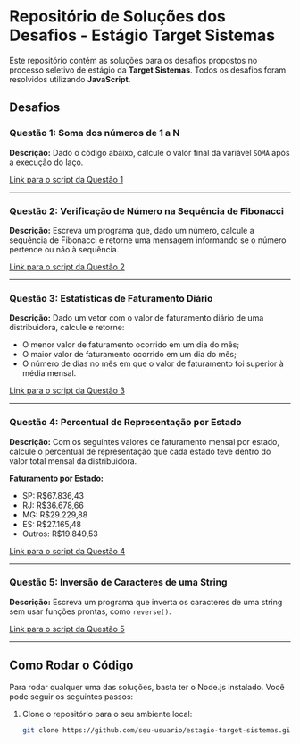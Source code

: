# Repositório de Soluções dos Desafios - Estágio Target Sistemas

Este repositório contém as soluções para os desafios propostos no processo seletivo de estágio da **Target Sistemas**. Todos os desafios foram resolvidos utilizando **JavaScript**.

## Desafios

### Questão 1: Soma dos números de 1 a N

**Descrição:**
Dado o código abaixo, calcule o valor final da variável `SOMA` após a execução do laço.

[Link para o script da Questão 1](./questao1.js)

---

### Questão 2: Verificação de Número na Sequência de Fibonacci

**Descrição:**
Escreva um programa que, dado um número, calcule a sequência de Fibonacci e retorne uma mensagem informando se o número pertence ou não à sequência.

[Link para o script da Questão 2](./questao2.js)

---

### Questão 3: Estatísticas de Faturamento Diário

**Descrição:**
Dado um vetor com o valor de faturamento diário de uma distribuidora, calcule e retorne:
- O menor valor de faturamento ocorrido em um dia do mês;
- O maior valor de faturamento ocorrido em um dia do mês;
- O número de dias no mês em que o valor de faturamento foi superior à média mensal.

[Link para o script da Questão 3](./questao3.js)

---

### Questão 4: Percentual de Representação por Estado

**Descrição:**
Com os seguintes valores de faturamento mensal por estado, calcule o percentual de representação que cada estado teve dentro do valor total mensal da distribuidora.

**Faturamento por Estado:**
- SP: R$67.836,43
- RJ: R$36.678,66
- MG: R$29.229,88
- ES: R$27.165,48
- Outros: R$19.849,53

[Link para o script da Questão 4](./questao4.js)

---

### Questão 5: Inversão de Caracteres de uma String

**Descrição:**
Escreva um programa que inverta os caracteres de uma string sem usar funções prontas, como `reverse()`.

[Link para o script da Questão 5](./questao5.js)

---

## Como Rodar o Código

Para rodar qualquer uma das soluções, basta ter o Node.js instalado. Você pode seguir os seguintes passos:

1. Clone o repositório para o seu ambiente local:
   ```bash
   git clone https://github.com/seu-usuario/estagio-target-sistemas.git
